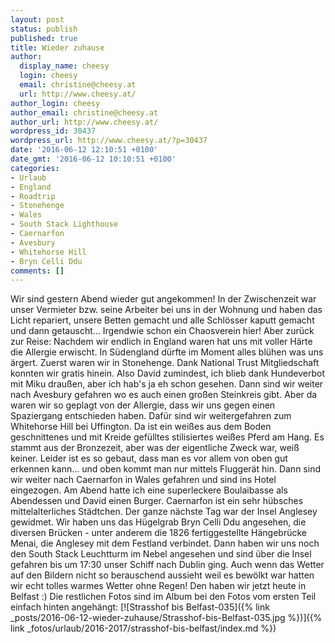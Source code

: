 ```yaml
---
layout: post
status: publish
published: true
title: Wieder zuhause
author:
  display_name: cheesy
  login: cheesy
  email: christine@cheesy.at
  url: http://www.cheesy.at/
author_login: cheesy
author_email: christine@cheesy.at
author_url: http://www.cheesy.at/
wordpress_id: 30437
wordpress_url: http://www.cheesy.at/?p=30437
date: '2016-06-12 12:10:51 +0100'
date_gmt: '2016-06-12 10:10:51 +0100'
categories:
- Urlaub
- England
- Roadtrip
- Stonehenge
- Wales
- South Stack Lighthouse
- Caernarfon
- Avesbury
- Whitehorse Hill
- Bryn Celli Ddu
comments: []
---
```

Wir sind gestern Abend wieder gut angekommen! In der Zwischenzeit war unser Vermieter bzw. seine Arbeiter bei uns in der Wohnung und haben das Licht repariert, unsere Betten gemacht und alle Schlösser kaputt gemacht und dann getauscht... Irgendwie schon ein Chaosverein hier!
Aber zurück zur Reise: Nachdem wir endlich in England waren hat uns mit voller Härte die Allergie erwischt. In Südengland dürfte im Moment alles blühen was uns ärgert.
Zuerst waren wir in Stonehenge. Dank National Trust Mitgliedschaft konnten wir gratis hinein. Also David zumindest, ich blieb dank Hundeverbot mit Miku draußen, aber ich hab's ja eh schon gesehen. Dann sind wir weiter nach Avesbury gefahren wo es auch einen großen Steinkreis gibt. Aber da waren wir so geplagt von der Allergie, dass wir uns gegen einen Spaziergang entschieden haben. Dafür sind wir weitergefahren zum Whitehorse Hill bei Uffington. Da ist ein weißes aus dem Boden geschnittenes und mit Kreide gefülltes stilisiertes weißes Pferd am Hang. Es stammt aus der Bronzezeit, aber was der eigentliche Zweck war, weiß keiner. Leider ist es so gebaut, dass man es vor allem von oben gut erkennen kann... und oben kommt man nur mittels Fluggerät hin.
Dann sind wir weiter nach Caernarfon in Wales gefahren und sind ins Hotel eingezogen. Am Abend hatte ich eine superleckere Boulaibasse als Abendessen und David einen Burger. Caernarfon ist ein sehr hübsches mittelalterliches Städtchen.
Der ganze nächste Tag war der Insel Anglesey gewidmet. Wir haben uns das Hügelgrab Bryn Celli Ddu angesehen, die diversen Brücken - unter anderem die 1826 fertiggestellte Hängebrücke Menai, die Anglesey mit dem Festland verbindet. Dann haben wir uns noch den South Stack Leuchtturm im Nebel angesehen und sind über die Insel gefahren bis um 17:30 unser Schiff nach Dublin ging.
Auch wenn das Wetter auf den Bildern nicht so berauschend aussieht weil es bewölkt war hatten wir echt tolles warmes Wetter ohne Regen! Den haben wir jetzt heute in Belfast :)
Die restlichen Fotos sind im Album bei den Fotos vom ersten Teil einfach hinten angehängt:
[![Strasshof bis Belfast-035]({% link _posts/2016-06-12-wieder-zuhause/Strasshof-bis-Belfast-035.jpg %})]({% link _fotos/urlaub/2016-2017/strasshof-bis-belfast/index.md %})
